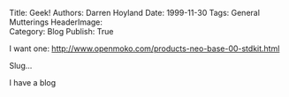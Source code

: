 Title:          Geek!
Authors:        Darren Hoyland
Date:           1999-11-30
Tags:           General Mutterings
HeaderImage:    
Category:       Blog
Publish:        True


I want one: http://www.openmoko.com/products-neo-base-00-stdkit.html

Slug...

I have a blog